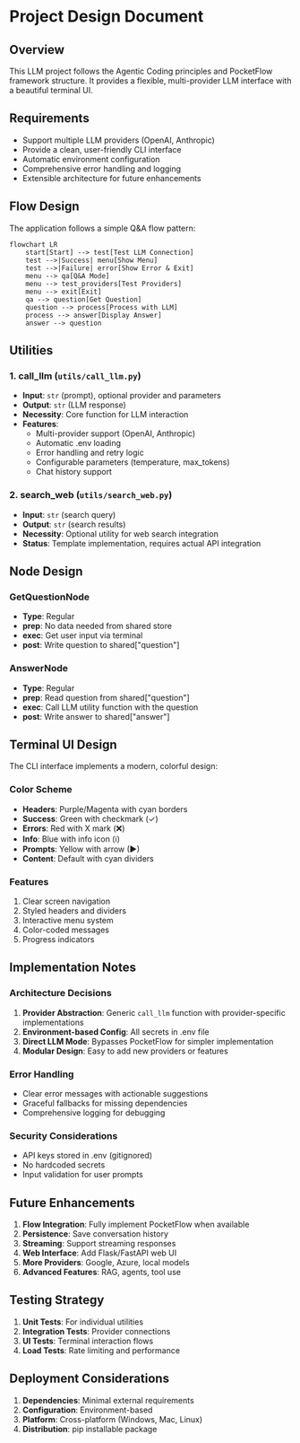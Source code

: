 # Project Design Document

## Overview
This LLM project follows the Agentic Coding principles and PocketFlow framework structure. It provides a flexible, multi-provider LLM interface with a beautiful terminal UI.

## Requirements
- Support multiple LLM providers (OpenAI, Anthropic)
- Provide a clean, user-friendly CLI interface
- Automatic environment configuration
- Comprehensive error handling and logging
- Extensible architecture for future enhancements

## Flow Design
The application follows a simple Q&A flow pattern:

```mermaid
flowchart LR
    start[Start] --> test[Test LLM Connection]
    test -->|Success| menu[Show Menu]
    test -->|Failure| error[Show Error & Exit]
    menu --> qa[Q&A Mode]
    menu --> test_providers[Test Providers]
    menu --> exit[Exit]
    qa --> question[Get Question]
    question --> process[Process with LLM]
    process --> answer[Display Answer]
    answer --> question
```

## Utilities

### 1. **call_llm** (`utils/call_llm.py`)
- **Input**: `str` (prompt), optional provider and parameters
- **Output**: `str` (LLM response)
- **Necessity**: Core function for LLM interaction
- **Features**:
  - Multi-provider support (OpenAI, Anthropic)
  - Automatic .env loading
  - Error handling and retry logic
  - Configurable parameters (temperature, max_tokens)
  - Chat history support

### 2. **search_web** (`utils/search_web.py`)
- **Input**: `str` (search query)
- **Output**: `str` (search results)
- **Necessity**: Optional utility for web search integration
- **Status**: Template implementation, requires actual API integration

## Node Design

### GetQuestionNode
- **Type**: Regular
- **prep**: No data needed from shared store
- **exec**: Get user input via terminal
- **post**: Write question to shared["question"]

### AnswerNode
- **Type**: Regular
- **prep**: Read question from shared["question"]
- **exec**: Call LLM utility function with the question
- **post**: Write answer to shared["answer"]

## Terminal UI Design

The CLI interface implements a modern, colorful design:

### Color Scheme
- **Headers**: Purple/Magenta with cyan borders
- **Success**: Green with checkmark (✓)
- **Errors**: Red with X mark (❌)
- **Info**: Blue with info icon (ℹ)
- **Prompts**: Yellow with arrow (▶)
- **Content**: Default with cyan dividers

### Features
1. Clear screen navigation
2. Styled headers and dividers
3. Interactive menu system
4. Color-coded messages
5. Progress indicators

## Implementation Notes

### Architecture Decisions
1. **Provider Abstraction**: Generic `call_llm` function with provider-specific implementations
2. **Environment-based Config**: All secrets in .env file
3. **Direct LLM Mode**: Bypasses PocketFlow for simpler implementation
4. **Modular Design**: Easy to add new providers or features

### Error Handling
- Clear error messages with actionable suggestions
- Graceful fallbacks for missing dependencies
- Comprehensive logging for debugging

### Security Considerations
- API keys stored in .env (gitignored)
- No hardcoded secrets
- Input validation for user prompts

## Future Enhancements

1. **Flow Integration**: Fully implement PocketFlow when available
2. **Persistence**: Save conversation history
3. **Streaming**: Support streaming responses
4. **Web Interface**: Add Flask/FastAPI web UI
5. **More Providers**: Google, Azure, local models
6. **Advanced Features**: RAG, agents, tool use

## Testing Strategy

1. **Unit Tests**: For individual utilities
2. **Integration Tests**: Provider connections
3. **UI Tests**: Terminal interaction flows
4. **Load Tests**: Rate limiting and performance

## Deployment Considerations

1. **Dependencies**: Minimal external requirements
2. **Configuration**: Environment-based
3. **Platform**: Cross-platform (Windows, Mac, Linux)
4. **Distribution**: pip installable package